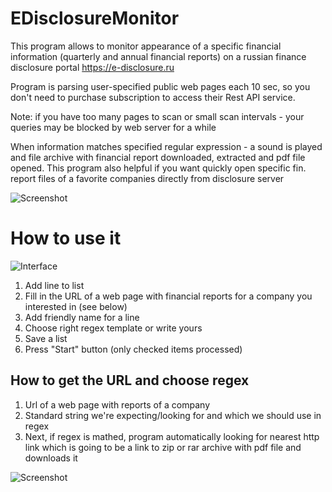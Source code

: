 # EDisclosureMonitor

This program allows to monitor appearance of a specific financial information (quarterly and annual financial reports) on a russian finance disclosure portal https://e-disclosure.ru 

Program is parsing user-specified public web pages each 10 sec, so you don't need to purchase subscription to access their Rest API service.

Note: if you have too many pages to scan or small scan intervals - your queries may be blocked by web server for a while

When information matches specified regular expression - a sound is played and file archive with financial report downloaded, extracted and pdf file opened.
This program also helpful if you want quickly open specific fin. report files of a favorite companies directly from disclosure server

![Screenshot](https://i.snipboard.io/cAfVvP.jpg)

# How to use it

![Interface](https://i.snipboard.io/80oL1M.jpg)

1. Add line to list
2. Fill in the URL of a web page with financial reports for a company you interested in (see below)
3. Add friendly name for a line
4. Choose right regex template or write yours
5. Save a list
6. Press "Start" button (only checked items processed)

## How to get the URL and choose regex

1. Url of a web page with reports of a company
2. Standard string we're expecting/looking for and which we should use in regex
3. Next, if regex is mathed, program automatically looking for nearest http link which is going to be a link to zip or rar archive with pdf file and downloads it

![Screenshot](https://i.snipboard.io/BqTGiL.jpg)
